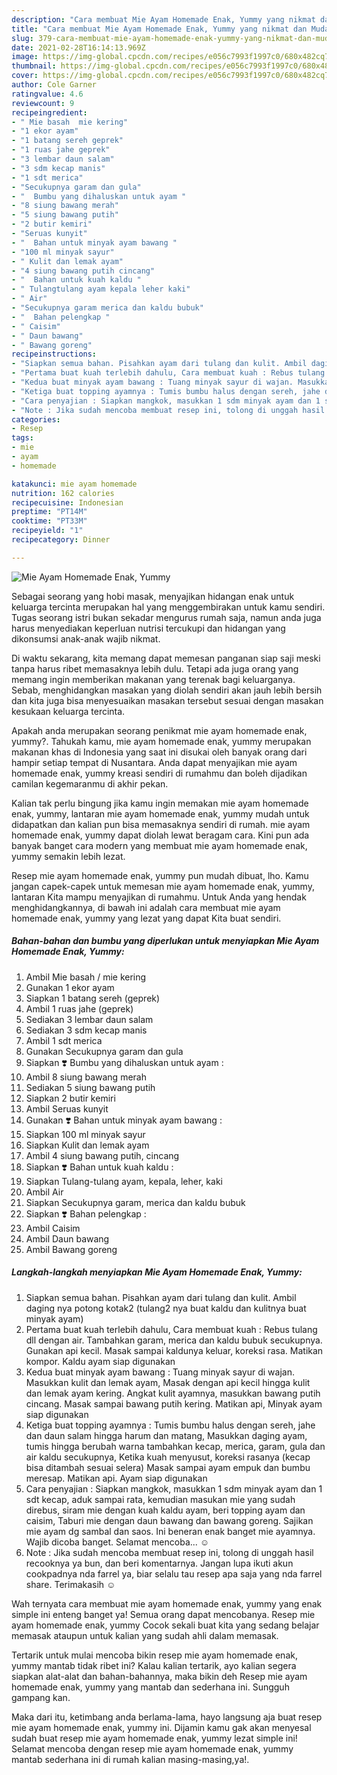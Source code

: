 ```yaml
---
description: "Cara membuat Mie Ayam Homemade Enak, Yummy yang nikmat dan Mudah Dibuat"
title: "Cara membuat Mie Ayam Homemade Enak, Yummy yang nikmat dan Mudah Dibuat"
slug: 379-cara-membuat-mie-ayam-homemade-enak-yummy-yang-nikmat-dan-mudah-dibuat
date: 2021-02-28T16:14:13.969Z
image: https://img-global.cpcdn.com/recipes/e056c7993f1997c0/680x482cq70/mie-ayam-homemade-enak-yummy-foto-resep-utama.jpg
thumbnail: https://img-global.cpcdn.com/recipes/e056c7993f1997c0/680x482cq70/mie-ayam-homemade-enak-yummy-foto-resep-utama.jpg
cover: https://img-global.cpcdn.com/recipes/e056c7993f1997c0/680x482cq70/mie-ayam-homemade-enak-yummy-foto-resep-utama.jpg
author: Cole Garner
ratingvalue: 4.6
reviewcount: 9
recipeingredient:
- " Mie basah  mie kering"
- "1 ekor ayam"
- "1 batang sereh geprek"
- "1 ruas jahe geprek"
- "3 lembar daun salam"
- "3 sdm kecap manis"
- "1 sdt merica"
- "Secukupnya garam dan gula"
- "  Bumbu yang dihaluskan untuk ayam "
- "8 siung bawang merah"
- "5 siung bawang putih"
- "2 butir kemiri"
- "Seruas kunyit"
- "  Bahan untuk minyak ayam bawang "
- "100 ml minyak sayur"
- " Kulit dan lemak ayam"
- "4 siung bawang putih cincang"
- "  Bahan untuk kuah kaldu "
- " Tulangtulang ayam kepala leher kaki"
- " Air"
- "Secukupnya garam merica dan kaldu bubuk"
- "  Bahan pelengkap "
- " Caisim"
- " Daun bawang"
- " Bawang goreng"
recipeinstructions:
- "Siapkan semua bahan. Pisahkan ayam dari tulang dan kulit. Ambil daging nya potong kotak2 (tulang2 nya buat kaldu dan kulitnya buat minyak ayam)"
- "Pertama buat kuah terlebih dahulu, Cara membuat kuah : Rebus tulang dll dengan air. Tambahkan garam, merica dan kaldu bubuk secukupnya. Gunakan api kecil. Masak sampai kaldunya keluar, koreksi rasa. Matikan kompor. Kaldu ayam siap digunakan"
- "Kedua buat minyak ayam bawang : Tuang minyak sayur di wajan. Masukkan kulit dan lemak ayam, Masak dengan api kecil hingga kulit dan lemak ayam kering. Angkat kulit ayamnya, masukkan bawang putih cincang. Masak sampai bawang putih kering. Matikan api, Minyak ayam siap digunakan"
- "Ketiga buat topping ayamnya : Tumis bumbu halus dengan sereh, jahe dan daun salam hingga harum dan matang, Masukkan daging ayam, tumis hingga berubah warna tambahkan kecap, merica, garam, gula dan air kaldu secukupnya, Ketika kuah menyusut, koreksi rasanya (kecap bisa ditambah sesuai selera) Masak sampai ayam empuk dan bumbu meresap. Matikan api. Ayam siap digunakan"
- "Cara penyajian : Siapkan mangkok, masukkan 1 sdm minyak ayam dan 1 sdt kecap, aduk sampai rata, kemudian masukan mie yang sudah direbus, siram mie dengan kuah kaldu ayam, beri topping ayam dan caisim, Taburi mie dengan daun bawang dan bawang goreng. Sajikan mie ayam dg sambal dan saos. Ini beneran enak banget mie ayamnya. Wajib dicoba banget. Selamat mencoba... ☺️"
- "Note : Jika sudah mencoba membuat resep ini, tolong di unggah hasil recooknya ya bun, dan beri komentarnya. Jangan lupa ikuti akun cookpadnya nda farrel ya, biar selalu tau resep apa saja yang nda farrel share. Terimakasih ☺️"
categories:
- Resep
tags:
- mie
- ayam
- homemade

katakunci: mie ayam homemade 
nutrition: 162 calories
recipecuisine: Indonesian
preptime: "PT14M"
cooktime: "PT33M"
recipeyield: "1"
recipecategory: Dinner

---
```



![Mie Ayam Homemade Enak, Yummy](https://img-global.cpcdn.com/recipes/e056c7993f1997c0/680x482cq70/mie-ayam-homemade-enak-yummy-foto-resep-utama.jpg)

Sebagai seorang yang hobi masak, menyajikan hidangan enak untuk keluarga tercinta merupakan hal yang menggembirakan untuk kamu sendiri. Tugas seorang istri bukan sekadar mengurus rumah saja, namun anda juga harus menyediakan keperluan nutrisi tercukupi dan hidangan yang dikonsumsi anak-anak wajib nikmat.

Di waktu  sekarang, kita memang dapat memesan panganan siap saji meski tanpa harus ribet memasaknya lebih dulu. Tetapi ada juga orang yang memang ingin memberikan makanan yang terenak bagi keluarganya. Sebab, menghidangkan masakan yang diolah sendiri akan jauh lebih bersih dan kita juga bisa menyesuaikan masakan tersebut sesuai dengan masakan kesukaan keluarga tercinta. 



Apakah anda merupakan seorang penikmat mie ayam homemade enak, yummy?. Tahukah kamu, mie ayam homemade enak, yummy merupakan makanan khas di Indonesia yang saat ini disukai oleh banyak orang dari hampir setiap tempat di Nusantara. Anda dapat menyajikan mie ayam homemade enak, yummy kreasi sendiri di rumahmu dan boleh dijadikan camilan kegemaranmu di akhir pekan.

Kalian tak perlu bingung jika kamu ingin memakan mie ayam homemade enak, yummy, lantaran mie ayam homemade enak, yummy mudah untuk didapatkan dan kalian pun bisa memasaknya sendiri di rumah. mie ayam homemade enak, yummy dapat diolah lewat beragam cara. Kini pun ada banyak banget cara modern yang membuat mie ayam homemade enak, yummy semakin lebih lezat.

Resep mie ayam homemade enak, yummy pun mudah dibuat, lho. Kamu jangan capek-capek untuk memesan mie ayam homemade enak, yummy, lantaran Kita mampu menyajikan di rumahmu. Untuk Anda yang hendak menghidangkannya, di bawah ini adalah cara membuat mie ayam homemade enak, yummy yang lezat yang dapat Kita buat sendiri.

<!--inarticleads1-->

##### Bahan-bahan dan bumbu yang diperlukan untuk menyiapkan Mie Ayam Homemade Enak, Yummy:

1. Ambil  Mie basah / mie kering
1. Gunakan 1 ekor ayam
1. Siapkan 1 batang sereh (geprek)
1. Ambil 1 ruas jahe (geprek)
1. Sediakan 3 lembar daun salam
1. Sediakan 3 sdm kecap manis
1. Ambil 1 sdt merica
1. Gunakan Secukupnya garam dan gula
1. Siapkan  ❣️ Bumbu yang dihaluskan untuk ayam :
1. Ambil 8 siung bawang merah
1. Sediakan 5 siung bawang putih
1. Siapkan 2 butir kemiri
1. Ambil Seruas kunyit
1. Gunakan  ❣️ Bahan untuk minyak ayam bawang :
1. Siapkan 100 ml minyak sayur
1. Siapkan  Kulit dan lemak ayam
1. Ambil 4 siung bawang putih, cincang
1. Siapkan  ❣️ Bahan untuk kuah kaldu :
1. Siapkan  Tulang-tulang ayam, kepala, leher, kaki
1. Ambil  Air
1. Siapkan Secukupnya garam, merica dan kaldu bubuk
1. Siapkan  ❣️ Bahan pelengkap :
1. Ambil  Caisim
1. Ambil  Daun bawang
1. Ambil  Bawang goreng




<!--inarticleads2-->

##### Langkah-langkah menyiapkan Mie Ayam Homemade Enak, Yummy:

1. Siapkan semua bahan. Pisahkan ayam dari tulang dan kulit. Ambil daging nya potong kotak2 (tulang2 nya buat kaldu dan kulitnya buat minyak ayam)
1. Pertama buat kuah terlebih dahulu, Cara membuat kuah : Rebus tulang dll dengan air. Tambahkan garam, merica dan kaldu bubuk secukupnya. Gunakan api kecil. Masak sampai kaldunya keluar, koreksi rasa. Matikan kompor. Kaldu ayam siap digunakan
1. Kedua buat minyak ayam bawang : Tuang minyak sayur di wajan. Masukkan kulit dan lemak ayam, Masak dengan api kecil hingga kulit dan lemak ayam kering. Angkat kulit ayamnya, masukkan bawang putih cincang. Masak sampai bawang putih kering. Matikan api, Minyak ayam siap digunakan
1. Ketiga buat topping ayamnya : Tumis bumbu halus dengan sereh, jahe dan daun salam hingga harum dan matang, Masukkan daging ayam, tumis hingga berubah warna tambahkan kecap, merica, garam, gula dan air kaldu secukupnya, Ketika kuah menyusut, koreksi rasanya (kecap bisa ditambah sesuai selera) Masak sampai ayam empuk dan bumbu meresap. Matikan api. Ayam siap digunakan
1. Cara penyajian : Siapkan mangkok, masukkan 1 sdm minyak ayam dan 1 sdt kecap, aduk sampai rata, kemudian masukan mie yang sudah direbus, siram mie dengan kuah kaldu ayam, beri topping ayam dan caisim, Taburi mie dengan daun bawang dan bawang goreng. Sajikan mie ayam dg sambal dan saos. Ini beneran enak banget mie ayamnya. Wajib dicoba banget. Selamat mencoba... ☺️
1. Note : Jika sudah mencoba membuat resep ini, tolong di unggah hasil recooknya ya bun, dan beri komentarnya. Jangan lupa ikuti akun cookpadnya nda farrel ya, biar selalu tau resep apa saja yang nda farrel share. Terimakasih ☺️




Wah ternyata cara membuat mie ayam homemade enak, yummy yang enak simple ini enteng banget ya! Semua orang dapat mencobanya. Resep mie ayam homemade enak, yummy Cocok sekali buat kita yang sedang belajar memasak ataupun untuk kalian yang sudah ahli dalam memasak.

Tertarik untuk mulai mencoba bikin resep mie ayam homemade enak, yummy mantab tidak ribet ini? Kalau kalian tertarik, ayo kalian segera siapkan alat-alat dan bahan-bahannya, maka bikin deh Resep mie ayam homemade enak, yummy yang mantab dan sederhana ini. Sungguh gampang kan. 

Maka dari itu, ketimbang anda berlama-lama, hayo langsung aja buat resep mie ayam homemade enak, yummy ini. Dijamin kamu gak akan menyesal sudah buat resep mie ayam homemade enak, yummy lezat simple ini! Selamat mencoba dengan resep mie ayam homemade enak, yummy mantab sederhana ini di rumah kalian masing-masing,ya!.

